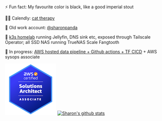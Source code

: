 ⚡ Fun fact: My favourite color is black, like a good imperial stout

🐱‍💻 Calendly: [cat therapy](https://calendly.com/sharonwoo)

🤔 Old work account: [@sharonpanda](https://github.com/sharonpanda)

🌱 [k3s homelab](https://github.com/serversandbox) running Jellyfin, DNS sink etc, exposed through Tailscale Operator; all SSD NAS running TrueNAS Scale Fangtooth

🔭 In progress: [AWS hosted data pipeline + Github actions + TF CICD](https://github.com/users/sharonwoo/projects/3) + AWS sysops associate

[![walking da talk](saa-168.png)](https://www.credly.com/badges/99f61cd2-0602-4343-b407-f1384521147c/public_url) [![Sharon's github stats](https://github-readme-stats.vercel.app/api?username=sharonwoo&count_private=true&show_icons=true&theme=transparent&rank_icon=percentile&&hide=stars)](https://github.com/anuraghazra/github-readme-stats)



<!--
**sharonwoo/sharonwoo** is a ✨ _special_ ✨ repository because its `README.md` (this file) appears on your GitHub profile.

Here are some ideas to get you started:

- 🔭 I’m currently working on ...
- 🌱 I’m currently learning ...
- 👯 I’m looking to collaborate on ...
- 🤔 I’m looking for help with ...
- 💬 Ask me about ...
- 📫 How to reach me: ...
- 😄 Pronouns: ...
- ⚡ Fun fact: ...
-->
